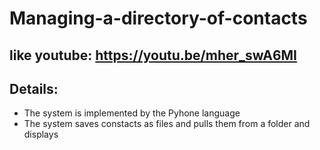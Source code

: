 # Managing-a-directory-of-contacts

## like youtube: https://youtu.be/mher_swA6MI

## Details:
- The system is implemented by the Pyhone language
- The system saves constacts as files and pulls them from a folder and displays
